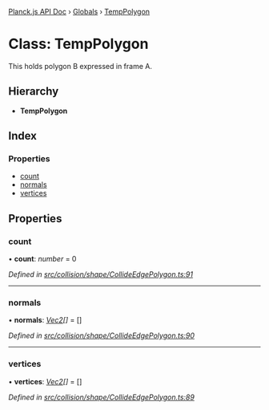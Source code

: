 [Planck.js API Doc](../README.md) › [Globals](../globals.md) › [TempPolygon](temppolygon.md)

# Class: TempPolygon

This holds polygon B expressed in frame A.

## Hierarchy

* **TempPolygon**

## Index

### Properties

* [count](temppolygon.md#count)
* [normals](temppolygon.md#normals)
* [vertices](temppolygon.md#vertices)

## Properties

###  count

• **count**: *number* = 0

*Defined in [src/collision/shape/CollideEdgePolygon.ts:91](https://github.com/shakiba/planck.js/blob/acc3bd8/src/collision/shape/CollideEdgePolygon.ts#L91)*

___

###  normals

• **normals**: *[Vec2](vec2.md)[]* = []

*Defined in [src/collision/shape/CollideEdgePolygon.ts:90](https://github.com/shakiba/planck.js/blob/acc3bd8/src/collision/shape/CollideEdgePolygon.ts#L90)*

___

###  vertices

• **vertices**: *[Vec2](vec2.md)[]* = []

*Defined in [src/collision/shape/CollideEdgePolygon.ts:89](https://github.com/shakiba/planck.js/blob/acc3bd8/src/collision/shape/CollideEdgePolygon.ts#L89)*
